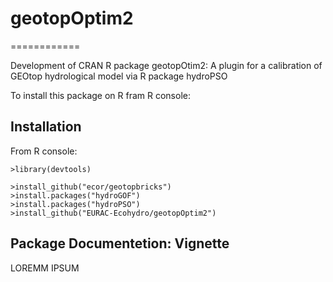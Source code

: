 # geotopOptim2
============

Development of CRAN R package geotopOtim2: A plugin for a calibration of GEOtop hydrological model via R package hydroPSO 

To install this package on R fram R console:

## Installation

From R console:

```
>library(devtools)

>install_github("ecor/geotopbricks")
>install.packages("hydroGOF")
>install.packages("hydroPSO")
>install_github("EURAC-Ecohydro/geotopOptim2")
```

## Package Documentetion: Vignette

LOREMM IPSUM
